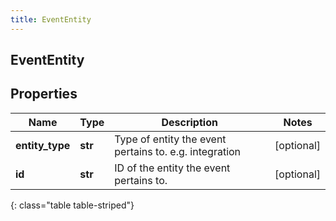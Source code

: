 ```yaml
---
title: EventEntity
---
```

## EventEntity

## Properties

|Name | Type | Description | Notes|
|------------ | ------------- | ------------- | -------------|
| **entity_type** | **str** | Type of entity the event pertains to. e.g. integration | [optional] |
| **id** | **str** | ID of the entity the event pertains to. | [optional] |
{: class="table table-striped"}


